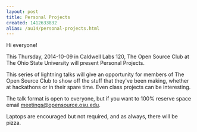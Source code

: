 ```yaml
---
layout: post
title: Personal Projects
created: 1412633832
alias: /au14/personal-projects.html
---
```

Hi everyone!

This Thursday, 2014-10-09 in Caldwell Labs 120, The Open Source Club at The Ohio State University will present Personal Projects.

This series of lightning talks will give an opportunity for members of The Open Source Club to show off the stuff that they've been making, whether at hackathons or in their spare time. Even class projects can be interesting.

The talk format is open to everyone, but if you want to 100% reserve space email meetings@opensource.osu.edu.

Laptops are encouraged but not required, and as always, there will be pizza.
